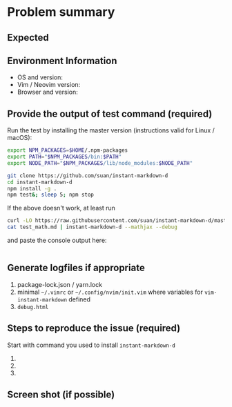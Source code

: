 # Problem summary

## Expected


## Environment Information

 * OS and version:
 * Vim / Neovim version:
 * Browser and version:

## Provide the output of test command (required)

Run the test by installing the master version (instructions valid for
Linux / macOS):

```sh
export NPM_PACKAGES=$HOME/.npm-packages
export PATH="$NPM_PACKAGES/bin:$PATH"
export NODE_PATH="$NPM_PACKAGES/lib/node_modules:$NODE_PATH"

git clone https://github.com/suan/instant-markdown-d
cd instant-markdown-d
npm install -g .
npm test&; sleep 5; npm stop
```

If the above doesn't work, at least run

```sh
curl -LO https://raw.githubusercontent.com/suan/instant-markdown-d/master/tests/test_math.md
cat test_math.md | instant-markdown-d --mathjax --debug
```

and paste the console output here:

```sh

```

## Generate logfiles if appropriate

 1. package-lock.json / yarn.lock
 2. minimal `~/.vimrc` or `~/.config/nvim/init.vim` where variables for `vim-instant-markdown` defined
 3. `debug.html`

## Steps to reproduce the issue (required)

Start with command you used to install `instant-markdown-d`

 1.
 2.
 3.


## Screen shot (if possible)


